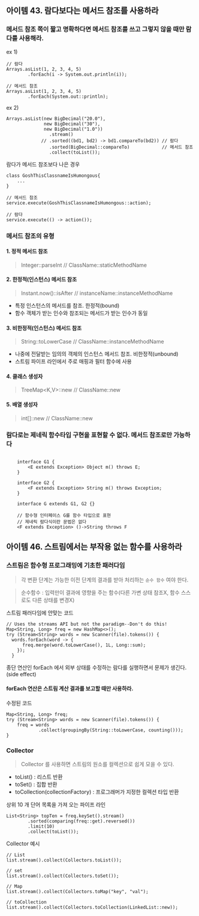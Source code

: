 ## 아이템 43. 람다보다는 메서드 참조를 사용하라

### 메서드 참조 쪽이 짧고 명확하다면 메서드 참조를 쓰고 그렇지 않을 때만 람다를 사용해라.

ex 1)
```
// 람다
Arrays.asList(1, 2, 3, 4, 5)
        .forEach(i -> System.out.println(i));
        
// 메서드 참조
Arrays.asList(1, 2, 3, 4, 5)
        .forEach(System.out::println);
```

ex 2)
```
Arrays.asList(new BigDecimal("20.0"),
              new BigDecimal("30"),
              new BigDecimal("1.0"))
                .stream()
             // .sorted((bd1, bd2) -> bd1.compareTo(bd2)) // 람다
                .sorted(BigDecimal::compareTo)            // 메서드 참조
                .collect(toList());
```


람다가 메서드 참조보다 나은 경우
```
class GoshThisClassnameIsHumongous{
    ...
}

// 메서드 참조
service.execute(GoshThisClassnameIsHumongous::action);

// 람다
service.execute(() -> action());
```


### 메서드 참조의 유형

#### 1. 정적 메서드 참조 
>Integer::parseInt       // ClassName::staticMethodName

#### 2. 한정적(인스턴스) 메서드 참조 
>Instant.now()::isAfter  // instanceName::instanceMethodName

- 특정 인스턴스의 메서드를 참조. 한정적(bound)
- 함수 객체가 받는 인수와 참조되는 메서드가 받는 인수가 동일  

#### 3. 비한정적(인스턴스) 메서드 참조
>String::toLowerCase    // ClassName::instanceMethodName

- 나중에 전달받는 임의의 객체의 인스턴스 메서드 참조. 비한정적(unbound)
- 스트림 파이프 라인에서 주로 매핑과 필터 함수에 사용

#### 4. 클래스 생성자 
>TreeMap<K,V>::new      // ClassName::new

#### 5. 배열 생성자
>int[]::new             // ClassName::new


### 람다로는 제네릭 함수타입 구현을 표현할 수 없다. 메서드 참조로만 가능하다

```

    interface G1 {
        <E extends Exception> Object m() throws E;
    }

    interface G2 {
        <F extends Exception> String m() throws Exception;
    }
    
    interface G extends G1, G2 {}
    
    // 함수형 인터페이스 G를 함수 타입으로 표현
    // 제네릭 람다식이란 문법은 없다
    <F extends Exception> ()->String throws F
```


## 아이템 46. 스트림에서는 부작용 없는 함수를 사용하라

### 스트림은 함수형 프로그래밍에 기초한 패러다임

>각 변환 단계는 가능한 이전 단계의 결과를 받아 처리하는 `순수 함수` 여야 한다.

>순수함수 : 입력만이 결과에 영향을 주는 함수(다른 가변 상태 참조X, 함수 스스로도 다른 상태를 변경X)

스트림 패러다임에 안맞는 코드
```
// Uses the streams API but not the paradigm--Don't do this!
Map<String, Long> freq = new HashMap<>();
try (Stream<String> words = new Scanner(file).tokens()) {
  words.forEach(word -> {
      freq.merge(word.toLowerCase(), 1L, Long::sum);
    });
  }
```

종단 연산인 forEach 에서 외부 상태를 수정하는 람다를 실행하면서 문제가 생긴다. (side effect)

#### forEach 연산은 스트림 계산 결과를 보고할 때만 사용하라.

수정된 코드
```
Map<String, Long> freq;
try (Stream<String> words = new Scanner(file).tokens()) {
    freq = words
            .collect(groupingBy(String::toLowerCase, counting()));
}
```

### Collector 

>Collector 를 사용하면 스트림의 원소를 컬렉션으로 쉽게 모을 수 있다.

- toList() : 리스트 반환
- toSet() : 집합 반환
- toCollection(collectionFactory) : 프로그래머가 지정한 컬렉션 타입 반환

상위 10 개 단어 목록을 가져 오는 파이프 라인
```
List<String> topTen = freq.keySet().stream()
        .sorted(comparing(freq::get).reversed())
        .limit(10)
        .collect(toList());
```

Collector 예시
```
// List
list.stream().collect(Collectors.toList());

// set
list.stream().collect(Collectors.toSet());

// Map
list.stream().collect(Collectors.toMap("key", "val");

// toCollection
list.stream().collect(Collectors.toCollection(LinkedList::new));
```



